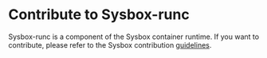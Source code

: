 # Contribute to Sysbox-runc

Sysbox-runc is a component of the Sysbox container runtime. If you want to
contribute, please refer to the Sysbox contribution
[guidelines](https://github.com/nestybox/sysbox/blob/master/CONTRIBUTING.md).

